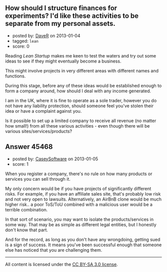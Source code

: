 ## How should I structure finances for experiments? I'd like these activities to be separate from my personal assets.

- posted by: [DaveR](https://stackexchange.com/users/-1/22399-daver) on 2013-01-04
- tagged: `lean`
- score: 0

Reading *Lean Startup* makes me keen to test the waters and try out some ideas to see if they might eventually become a business. 

This might involve projects in very different areas with different names and functions.  

During this stage, before any of these ideas would be established enough to form a company around, how should I deal with any income generated.  

I am in the UK, where it is fine to operate as a sole trader, however you do not have any liability protection, should someone feel you've stolen their idea or have a complaint against you.  

Is it possible to set up a limited company to receive all revenue (no matter how small!) from all these various activities - even though there will be various sites/services/products? 


## Answer 45468

- posted by: [CaseySoftware](https://stackexchange.com/users/-1/11314-caseysoftware) on 2013-01-05
- score: 1

When you register a company, there's no rule on how many products or services you can sell through it.

My only concern would be if you have projects of significantly different risks. For example, if you have an affiliate sales site, that's probably low risk and not very open to lawsuits. Alternatively, an AirBnB clone would be much higher risk.. a poor ToS/ToU combined with a malicious user would be a terrible combination.

In that sort of scenario, you may want to isolate the products/services in some way. That may be as simple as different legal entities, but I honestly don't know that part.

And for the record, as long as you don't have any wrongdoing, getting sued is a sign of success. It means you've been successful enough that someone else has noticed that you are challenging them.



---

All content is licensed under the [CC BY-SA 3.0 license](https://creativecommons.org/licenses/by-sa/3.0/).

